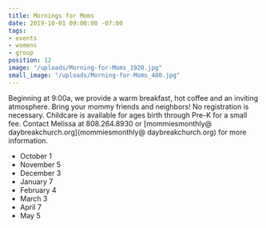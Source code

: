 ```yaml
---
title: Mornings for Moms
date: 2019-10-01 09:00:00 -07:00
tags:
- events
- womens
- group
position: 12
image: "/uploads/Morning-for-Moms_1920.jpg"
small_image: "/uploads/Morning-for-Moms_480.jpg"
---
```


Beginning at 9:00a, we provide a warm breakfast, hot coffee and an inviting atmosphere. Bring your mommy friends and neighbors! No registration is necessary. Childcare is available for ages birth through Pre-K for a small fee. Contact Melissa
at 808.264.8930 or [mommiesmonthly@ daybreakchurch.org](mommiesmonthly@ daybreakchurch.org) for more information.

* October 1
* November 5
* December 3
* January 7
* February 4
* March 3
* April 7
* May 5